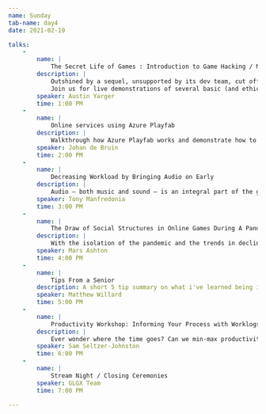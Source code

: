 ```yaml
---
name: Sunday
tab-name: day4
date: 2021-02-19

talks:
    - 
        name: |
            The Secret Life of Games : Introduction to Game Hacking / Modding / Scripting
        description: |
            Outshined by a sequel, unsupported by its dev team, cut off from its servers-- life can be tough for an aging experience, but as the classic saying goes, “You can’t keep a good game down!”
            Join us for live demonstrations of several basic (and ethical) game hacks, tips on how to make your next game more modder-friendly ("moddable by default"), and a historical review of early cheat codes and cheat devices such as Codemasters’ Game Genie.
        speaker: Austin Yarger
        time: 1:00 PM
    - 
        name: |
            Online services using Azure Playfab
        description: |
            Walkthrough how Azure Playfab works and demonstrate how to implement some of the most important features.
        speaker: Johan de Bruin
        time: 2:00 PM
    - 
        name: |
            Decreasing Workload by Bringing Audio on Early
        description: |
            Audio — both music and sound — is an integral part of the gaming experience. This talk will discuss why audio is best treated as a core component of the development cycle, and how you can enhance communication with your musicians and sound designers.
        speaker: Tony Manfredonia
        time: 3:00 PM
    - 
        name: |
            The Draw of Social Structures in Online Games During A Pandemic
        description: |
            With the isolation of the pandemic and the trends in declining mental health, games have become a place for players to meet their psychological needs more than ever. Through a look at online communities in games like Final Fantasy XIV, Guild Wars, and World of Warcraft, Mars Ashton will reveal the ways in which the social structures in online games can promote mental health.
        speaker: Mars Ashton
        time: 4:00 PM
    - 
        name: |
            Tips From a Senior
        description: A short 5 tip summary on what i've learned being in the industry.
        speaker: Matthew Willard
        time: 5:00 PM
    - 
        name: |
            Productivity Workshop: Informing Your Process with Worklogs
        description: |
            Ever wonder where the time goes? Can we min-max productivity? Let's look at a methodology for spotting inefficiencies in your process and keeping things on-track.
        speaker: Sam Seltzer-Johnston
        time: 6:00 PM
    - 
        name: |
            Stream Night / Closing Ceremonies 
        speaker: GLGX Team
        time: 7:00 PM
        
---
```

